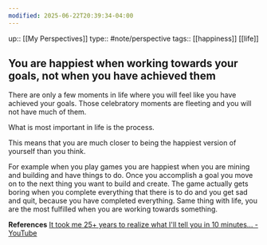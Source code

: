 ```yaml
---
modified: 2025-06-22T20:39:34-04:00
---
```

up:: [[My Perspectives]]
type:: #note/perspective 
tags:: [[happiness]] [[life]]

## You are happiest when working towards your goals, not when you have achieved them

There are only a few moments in life where you will feel like you have achieved your goals. Those celebratory moments are fleeting and you will not have much of them.

What is most important in life is the process.

This means that you are much closer to being the happiest version of yourself than you think.

For example when you play games you are happiest when you are mining and building and have things to do.
Once you accomplish a goal you move on to the next thing you want to build and create.
The game actually gets boring when you complete everything that there is to do and you get sad and quit, because you have completed everything.
Same thing with life, you are the most fulfilled when you are working towards something.

**References**
[It took me 25+ years to realize what I'll tell you in 10 minutes... - YouTube](https://www.youtube.com/watch?v=ZAdg63nVhZg&list=LL&index=18)
